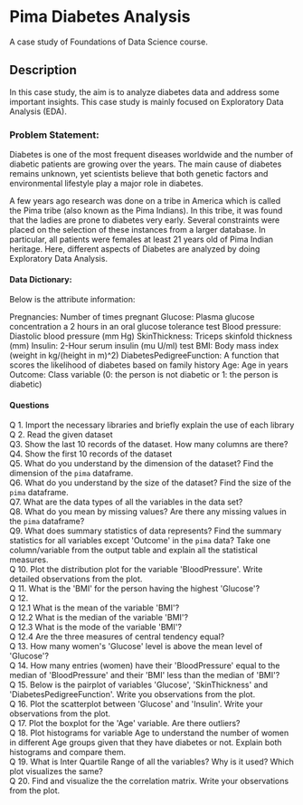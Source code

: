 # Pima Diabetes Analysis
A case study of Foundations of Data Science course.


## Description
In this case study, the aim is to analyze diabetes data and address some important insights.
This case study is mainly focused on Exploratory Data Analysis (EDA).


### Problem Statement:
Diabetes is one of the most frequent diseases worldwide and the number of diabetic patients are growing over the years. The main cause of diabetes remains unknown, yet scientists believe that both genetic factors and environmental lifestyle play a major role in diabetes.

A few years ago research was done on a tribe in America which is called the Pima tribe (also known as the Pima Indians). In this tribe, it was found that the ladies are prone to diabetes very early. Several constraints were placed on the selection of these instances from a larger database. In particular, all patients were females at least 21 years old of Pima Indian heritage. Here, different aspects of Diabetes are analyzed by doing Exploratory Data Analysis.

#### Data Dictionary:
Below is the attribute information:

Pregnancies: Number of times pregnant
Glucose: Plasma glucose concentration a 2 hours in an oral glucose tolerance test
Blood pressure: Diastolic blood pressure (mm Hg)
SkinThickness: Triceps skinfold thickness (mm)
Insulin: 2-Hour serum insulin (mu U/ml) test
BMI: Body mass index (weight in kg/(height in m)^2)
DiabetesPedigreeFunction: A function that scores the likelihood of diabetes based on family history
Age: Age in years
Outcome: Class variable (0: the person is not diabetic or 1: the person is diabetic)

#### Questions

Q 1. Import the necessary libraries and briefly explain the use of each library\
Q 2. Read the given dataset\
Q3. Show the last 10 records of the dataset. How many columns are there?\
Q4. Show the first 10 records of the dataset\
Q5. What do you understand by the dimension of the dataset? Find the dimension of the `pima` dataframe.\
Q6. What do you understand by the size of the dataset? Find the size of the `pima` dataframe.\
Q7. What are the data types of all the variables in the data set?\
Q8. What do you mean by missing values? Are there any missing values in the `pima` dataframe?\
Q9. What does summary statistics of data represents? Find the summary statistics for all variables except 'Outcome' in the `pima` data? Take one column/variable from the output table and explain all the statistical measures.\
Q 10. Plot the distribution plot for the variable 'BloodPressure'. Write detailed observations from the plot.\
Q 11. What is the 'BMI' for the person having the highest 'Glucose'?\
Q 12. \
Q 12.1 What is the mean of the variable 'BMI'?\
Q 12.2 What is the median of the variable 'BMI'?\
Q 12.3 What is the mode of the variable 'BMI'?\
Q 12.4 Are the three measures of central tendency equal?\
Q 13. How many women's 'Glucose' level is above the mean level of 'Glucose'?\
Q 14. How many entries (women) have their 'BloodPressure' equal to the median of 'BloodPressure' and their 'BMI' less than the median of 'BMI'?\
Q 15. Below is the pairplot of variables 'Glucose', 'SkinThickness' and 'DiabetesPedigreeFunction'. Write you observations from the plot.\
Q 16. Plot the scatterplot between 'Glucose' and 'Insulin'. Write your observations from the plot.\
Q 17. Plot the boxplot for the 'Age' variable. Are there outliers?\
Q 18. Plot histograms for variable Age to understand the number of women in different Age groups given that they have diabetes or not. Explain both histograms and compare them.\
Q 19. What is Inter Quartile Range of all the variables? Why is it used? Which plot visualizes the same?\
Q 20. Find and visualize the the correlation matrix. Write your observations from the plot.
